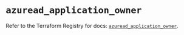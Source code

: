# `azuread_application_owner`

Refer to the Terraform Registry for docs: [`azuread_application_owner`](https://registry.terraform.io/providers/hashicorp/azuread/3.3.0/docs/resources/application_owner).
